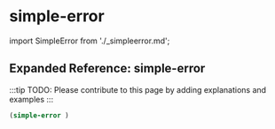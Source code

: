 # simple-error

import SimpleError from './_simpleerror.md';

<SimpleError />

## Expanded Reference: simple-error

:::tip
TODO: Please contribute to this page by adding explanations and examples
:::

```lisp
(simple-error )
```

